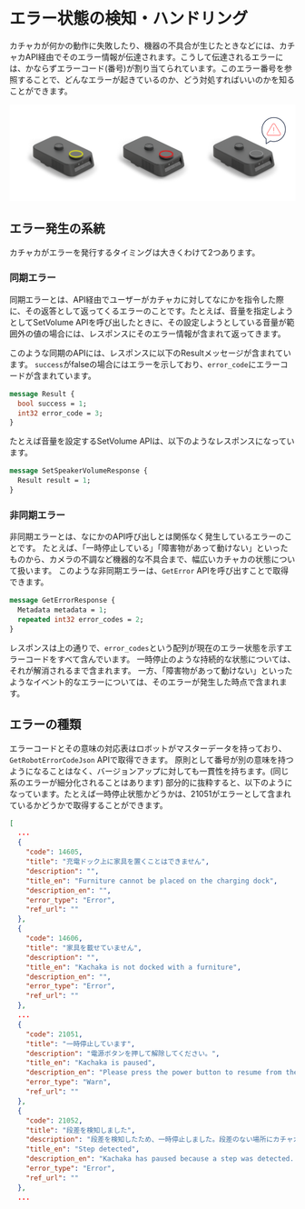 # エラー状態の検知・ハンドリング

カチャカが何かの動作に失敗したり、機器の不具合が生じたときなどには、カチャカAPI経由でそのエラー情報が伝達されます。こうして伝達されるエラーには、かならずエラーコード(番号)が割り当てられています。このエラー番号を参照することで、どんなエラーが起きているのか、どう対処すればいいのかを知ることができます。

![カチャカのエラー状態](./images/kachaka_errors.png)

## エラー発生の系統
カチャカがエラーを発行するタイミングは大きくわけて2つあります。

### 同期エラー
同期エラーとは、API経由でユーザーがカチャカに対してなにかを指令した際に、その返答として返ってくるエラーのことです。たとえば、音量を指定しようとしてSetVolume APIを呼び出したときに、その設定しようとしている音量が範囲外の値の場合には、レスポンスにそのエラー情報が含まれて返ってきます。

このような同期のAPIには、レスポンスに以下のResultメッセージが含まれています。
`success`がfalseの場合にはエラーを示しており、`error_code`にエラーコードが含まれています。

```protobuf
message Result {
  bool success = 1;
  int32 error_code = 3;
}
```

たとえば音量を設定するSetVolume APIは、以下のようなレスポンスになっています。

```protobuf
message SetSpeakerVolumeResponse {
  Result result = 1;
}
```


### 非同期エラー
非同期エラーとは、なにかのAPI呼び出しとは関係なく発生しているエラーのことです。
たとえば、「一時停止している」「障害物があって動けない」といったものから、カメラの不調など機器的な不具合まで、幅広いカチャカの状態について扱います。
このような非同期エラーは、`GetError` APIを呼び出すことで取得できます。

```protobuf
message GetErrorResponse {
  Metadata metadata = 1;
  repeated int32 error_codes = 2;
}
```

レスポンスは上の通りで、`error_codes`という配列が現在のエラー状態を示すエラーコードをすべて含んでいます。
一時停止のような持続的な状態については、それが解消されるまで含まれます。
一方、「障害物があって動けない」といったようなイベント的なエラーについては、そのエラーが発生した時点で含まれます。

## エラーの種類
エラーコードとその意味の対応表はロボットがマスターデータを持っており、`GetRobotErrorCodeJson` APIで取得できます。
原則として番号が別の意味を持つようになることはなく、バージョンアップに対しても一貫性を持ちます。(同じ系のエラーが細分化されることはあります)
部分的に抜粋すると、以下のようになっています。たとえば一時停止状態かどうかは、21051がエラーとして含まれているかどうかで取得することができます。

```json
[
  ...
  {
    "code": 14605,
    "title": "充電ドック上に家具を置くことはできません",
    "description": "",
    "title_en": "Furniture cannot be placed on the charging dock",
    "description_en": "",
    "error_type": "Error",
    "ref_url": ""
  },
  {
    "code": 14606,
    "title": "家具を載せていません",
    "description": "",
    "title_en": "Kachaka is not docked with a furniture",
    "description_en": "",
    "error_type": "Error",
    "ref_url": ""
  },
  ...
  {
    "code": 21051,
    "title": "一時停止しています",
    "description": "電源ボタンを押して解除してください。",
    "title_en": "Kachaka is paused",
    "description_en": "Please press the power button to resume from the pause state.",
    "error_type": "Warn",
    "ref_url": ""
  },
  {
    "code": 21052,
    "title": "段差を検知しました",
    "description": "段差を検知したため、一時停止しました。段差のない場所にカチャカを移動した上で、電源ボタンを押して解除してください。",
    "title_en": "Step detected",
    "description_en": "Kachaka has paused because a step was detected. Please move Kachaka to a flat surface and press the power button to resume from the pause state.",
    "error_type": "Error",
    "ref_url": ""
  }, 
  ...
``` 
